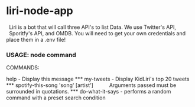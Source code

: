 # liri-node-app
&nbsp;&nbsp;Liri is a bot that will call three API's to list Data. We use Twitter's API, &nbsp;&nbsp;Sporitfy's API, and OMDB. You will need to get your own credentials and place them in a .env file! 

### USAGE: node command
COMMANDS:

help \- Display this message
\***
my-tweets - Display KidLiri's top 20 tweets
\***
spotify\-this\-song 'song' \[artist'\]
&nbsp;&nbsp;&nbsp;&nbsp;&nbsp;&nbsp;&nbsp;&nbsp;&nbsp;&nbsp;Arguments passed must be surrounded in quotations.
\***
do\-what\-it\-says \- performs a random command with a preset search condition

